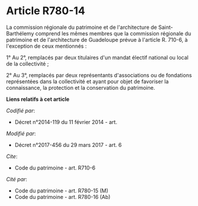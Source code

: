 # Article R780-14

La commission régionale du patrimoine et de l'architecture de Saint-Barthélemy comprend les mêmes membres que la commission
régionale du patrimoine et de l'architecture de Guadeloupe prévue à l'article R. 710-6, à l'exception de ceux mentionnés : 

1° Au 2°, remplacés par deux titulaires d'un mandat électif national ou local de la collectivité ; 

2° Au 3°, remplacés par deux représentants d'associations ou de fondations représentées dans la collectivité et ayant pour
objet de favoriser la connaissance, la protection et la conservation du patrimoine.

**Liens relatifs à cet article**

_Codifié par_:

  - Décret n°2014-119 du 11 février 2014 - art.

_Modifié par_:

  - Décret n°2017-456 du 29 mars 2017 - art. 6

_Cite_:

  - Code du patrimoine - art. R710-6

_Cité par_:

  - Code du patrimoine - art. R780-15 (M)
  - Code du patrimoine - art. R780-16 (Ab)
